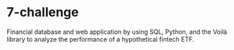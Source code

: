 # 7-challenge
Financial database and web application by using SQL, Python, and the Voilà library to analyze the performance of a hypothetical fintech ETF.
